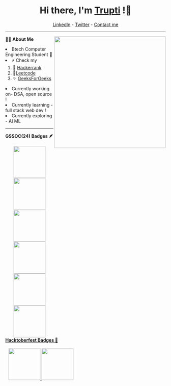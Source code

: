 <h1 align="center"> Hi there, I'm <a href="https://www.linkedin.com/in/trupti-patil-26935626b/">Trupti</a> !👋</h1>

<!--- Adding Header Elements -->
<p align="center">
  <a href="https://www.linkedin.com/in/trupti-patil-26935626b/">LinkedIn</a> - 
  <a href="https://x.com/patiltrupti6105">Twitter</a> -
  <a href="patiltrupti6105@gmail.com">Contact me</a> 
</p>

---
👩‍💻 **About Me**<img src="https://raw.githubusercontent.com/sanjay-kv/sanjay-kv/main/Assets/illustration.png" min-width="300px" max-width="300px" width="350px" align="right"> 
<p>
 <li>Btech Computer Engineering Student 🎯</li>
<li>⚡ Check my 
  <ol>
   <li>🌱 <a href="https://www.hackerrank.com/profile/patiltrupti6105">Hackerrank</a></li>
    <li> 🌟<a href="https://leetcode.com/u/patiltrupti615/">Leetcode</a></li>
  <li>✨ <a href="https://www.geeksforgeeks.org/user/patiltrupti6105/">GeeksForGeeks</a></li>
  </ol>
  <li>Currently working on- DSA, open source !</li>
  <li>Currently learning - full stack web dev !</li>
  <li>Currently exploring - AI ML</li>
</p>

---

 <summary><b>GSSOC(24) Badges 🪶</b></summary><br>
<div style='display:flex; align-items:center; gap: 10px;' align='center'><a href="https://gssoc.girlscript.tech/leaderboard">
<img src="https://raw.githubusercontent.com/GSSoC24/Postman-Challenge/main/docs/assets/Postman%20White.png" width="100px" height="100px" />
  <img src="https://raw.githubusercontent.com/GSSoC24/Postman-Challenge/main/docs/assets/1.png" width="100px" height="100px" />
  <img src="https://raw.githubusercontent.com/GSSoC24/Postman-Challenge/main/docs/assets/2.png" width="100px" height="100px" />
  <img src="https://raw.githubusercontent.com/GSSoC24/Postman-Challenge/main/docs/assets/3.png" width="100px" height="100px" />
  <img src="https://raw.githubusercontent.com/GSSoC24/Postman-Challenge/main/docs/assets/4.png" width="100px" height="100px" />
  <img src="https://raw.githubusercontent.com/GSSoC24/Postman-Challenge/main/docs/assets/5.png" width="100px" height="100px" />
  
</div>
<summary><b> Hacktoberfest Badges 🏅</b></summary><br>
<div style='display:flex; align-items:center; gap: 10px;' align='center'><a href="https://gssoc.girlscript.tech/leaderboard">
<img src="https://assets.holopin.io/hf2024levels/level1-sloth-hello-tea-0-0-0.webp" width="100px" height="100px" />
<img src="https://assets.holopin.io/hf2024levels/level2-sloth-hello-tea-hoodie-0-0.webp" width="100px" height="100px" />
</div>
</details>
